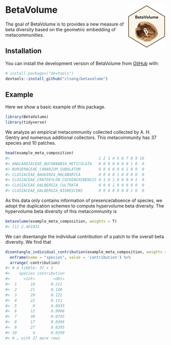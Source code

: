 
<!-- README.md is generated from README.Rmd. Please edit that file -->

# BetaVolume <img src="man/figures/logo.png" align="right" height="137" />

<!-- badges: start -->
<!-- badges: end -->

The goal of BetaVolume is to provides a new measure of beta diversity
based on the geometric embedding of metacommunities.

## Installation

You can install the development version of BetaVolume from
[GitHub](https://github.com/) with:

``` r
# install.packages("devtools")
devtools::install_github("clsong/betavolume")
```

## Example

Here we show a basic example of this package.

``` r
library(BetaVolume)
library(tidyverse)
```

We analyze an empirical metacommunity collected collected by A. H.
Gentry and numerous additional collectors. This metacommunity has 37
species and 10 patches.

``` r
head(example_meta_composition)
#>                                       1 2 3 4 5 6 7 8 9 10
#> ANACARDIACEAE_BUCHANANIA_RETICULATA   0 0 0 0 0 0 0 1 0  0
#> BURSERACEAE_CANARIUM_SUBULATUM        0 0 0 0 0 0 1 0 0  0
#> CLUSIACEAE_BAUHINIA_MALABARICA        0 0 0 0 1 0 0 0 0  0
#> CLUSIACEAE_CRATOXYLON_COCHINCHINENSIS 0 1 0 1 0 0 0 0 1  0
#> CLUSIACEAE_DALBERGIA_CULTRATA         0 0 0 1 0 0 0 0 0  0
#> CLUSIACEAE_DALBERGIA_NIGRESCENS       0 0 0 0 0 0 0 1 0  0
```

As this data only contains information of presence/absence of species,
we adopt the duplication schemes to compute hypervolume beta diversity.
The hypervolume beta diversity of this metacommunity is

``` r
betavolume(example_meta_composition, weights = T)
#> [1] 2.461931
```

We can disentangle the individual contribution of a patch to the overall
beta diversity. We find that

``` r
disentangle_individual_contribution(example_meta_composition, weights = T) %>% 
  enframe(name = "species", value = 'contribution') %>% 
  arrange(-contribution)
#> # A tibble: 37 × 2
#>    species contribution
#>      <int>        <dbl>
#>  1      10       0.211 
#>  2      21       0.140 
#>  3      29       0.122 
#>  4      22       0.111 
#>  5       9       0.0935
#>  6      12       0.0906
#>  7      30       0.0745
#>  8      17       0.0396
#>  9      27       0.0205
#> 10       4       0.0199
#> # … with 27 more rows
```

